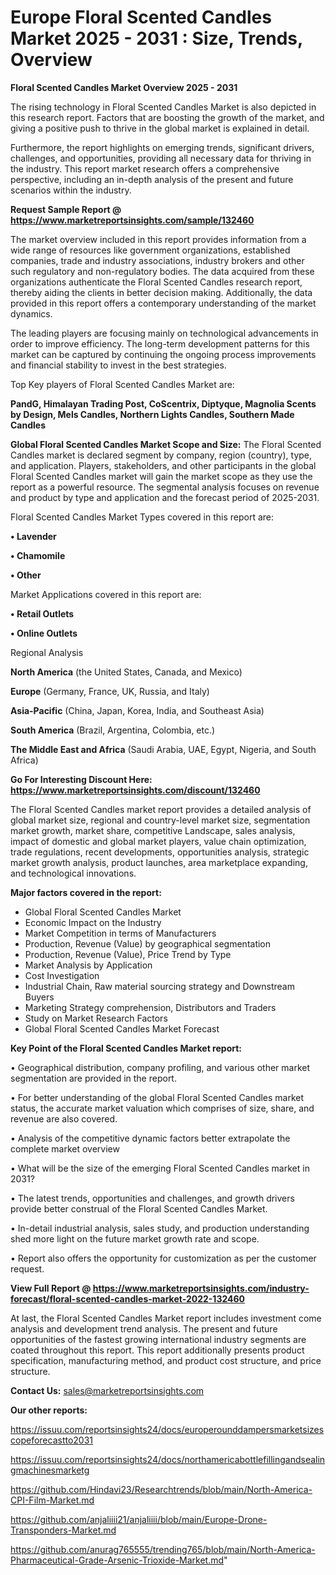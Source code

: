  # Europe Floral Scented Candles Market 2025 - 2031 : Size, Trends, Overview

<Strong> Floral Scented Candles Market Overview 2025 - 2031</strong>

The rising technology in Floral Scented Candles Market is also depicted in this research report. Factors that are boosting the growth of the market, and giving a positive push to thrive in the global market is explained in detail.

Furthermore, the report highlights on emerging trends, significant drivers, challenges, and opportunities, providing all necessary data for thriving in the industry. This report market research offers a comprehensive perspective, including an in-depth analysis of the present and future scenarios within the industry.

<strong>Request Sample Report @ <a href=https://www.marketreportsinsights.com/sample/132460>https://www.marketreportsinsights.com/sample/132460</a></strong>

The market overview included in this report provides information from a wide range of resources like government organizations, established companies, trade and industry associations, industry brokers and other such regulatory and non-regulatory bodies. The data acquired from these organizations authenticate the Floral Scented Candles research report, thereby aiding the clients in better decision making. Additionally, the data provided in this report offers a contemporary understanding of the market dynamics.

The leading players are focusing mainly on technological advancements in order to improve efficiency. The long-term development patterns for this market can be captured by continuing the ongoing process improvements and financial stability to invest in the best strategies.

Top Key players of Floral Scented Candles Market are:

<strong>PandG, Himalayan Trading Post, CoScentrix, Diptyque, Magnolia Scents by Design, Mels Candles, Northern Lights Candles, Southern Made Candles</strong>

<strong><b>Global Floral Scented Candles Market Scope and Size:</b></strong>
The Floral Scented Candles market is declared segment by company, region (country), type, and application. Players, stakeholders, and other participants in the global Floral Scented Candles market will gain the market scope as they use the report as a powerful resource. The segmental analysis focuses on revenue and product by type and application and the forecast period of 2025-2031.

Floral Scented Candles Market Types covered in this report are:

<strong>• Lavender

• Chamomile

• Other</strong>

Market Applications covered in this report are:

<strong>• Retail Outlets

• Online Outlets</strong> 

Regional Analysis

<strong>North America</strong> (the United States, Canada, and Mexico)

<strong>Europe</strong> (Germany, France, UK, Russia, and Italy)

<strong>Asia-Pacific</strong> (China, Japan, Korea, India, and Southeast Asia)

<strong>South America</strong> (Brazil, Argentina, Colombia, etc.)

<strong>The Middle East and Africa</strong> (Saudi Arabia, UAE, Egypt, Nigeria, and South Africa)

<strong>Go For Interesting Discount Here: <a href=https://www.marketreportsinsights.com/discount/132460>https://www.marketreportsinsights.com/discount/132460</a></strong>

The Floral Scented Candles market report provides a detailed analysis of global market size, regional and country-level market size, segmentation market growth, market share, competitive Landscape, sales analysis, impact of domestic and global market players, value chain optimization, trade regulations, recent developments, opportunities analysis, strategic market growth analysis, product launches, area marketplace expanding, and technological innovations.

<strong><b>Major factors covered in the report:</b></strong>
<ul>
  <li>Global Floral Scented Candles Market </li>
  <li>Economic Impact on the Industry</li>
  <li>Market Competition in terms of Manufacturers</li>
  <li>Production, Revenue (Value) by geographical segmentation</li>
  <li>Production, Revenue (Value), Price Trend by Type</li>
  <li>Market Analysis by Application</li>
  <li>Cost Investigation</li>
  <li>Industrial Chain, Raw material sourcing strategy and Downstream Buyers</li>
  <li>Marketing Strategy comprehension, Distributors and Traders</li>
  <li>Study on Market Research Factors</li>
  <li>Global Floral Scented Candles Market Forecast</li>
</ul>

<strong><b>Key Point of the Floral Scented Candles Market report:</b></strong>

• Geographical distribution, company profiling, and various other market segmentation are provided in the report.

• For better understanding of the global Floral Scented Candles market status, the accurate market valuation which comprises of size, share, and revenue are also covered.

• Analysis of the competitive dynamic factors better extrapolate the complete market overview

• What will be the size of the emerging Floral Scented Candles market in 2031?

• The latest trends, opportunities and challenges, and growth drivers provide better construal of the Floral Scented Candles Market.

• In-detail industrial analysis, sales study, and production understanding shed more light on the future market growth rate and scope.

• Report also offers the opportunity for customization as per the customer request.

<strong><b>View Full Report @ <a href=https://www.marketreportsinsights.com/industry-forecast/floral-scented-candles-market-2022-132460>https://www.marketreportsinsights.com/industry-forecast/floral-scented-candles-market-2022-132460</a></b></strong>


At last, the Floral Scented Candles Market report includes investment come analysis and development trend analysis. The present and future opportunities of the fastest growing international industry segments are coated throughout this report. This report additionally presents product specification, manufacturing method, and product cost structure, and price structure.

<strong>Contact Us:</strong>
sales@marketreportsinsights.com

<strong>Our other reports:</strong>

<a href=https://issuu.com/reportsinsights24/docs/europerounddampersmarketsizescopeforecastto2031>https://issuu.com/reportsinsights24/docs/europerounddampersmarketsizescopeforecastto2031</a>

<a href=https://issuu.com/reportsinsights24/docs/northamericabottlefillingandsealingmachinesmarketg>https://issuu.com/reportsinsights24/docs/northamericabottlefillingandsealingmachinesmarketg</a>

<a href=https://github.com/Hindavi23/Researchtrends/blob/main/North-America-CPI-Film-Market.md>https://github.com/Hindavi23/Researchtrends/blob/main/North-America-CPI-Film-Market.md</a>

<a href=https://github.com/anjaliiii21/anjaliiii/blob/main/Europe-Drone-Transponders-Market.md>https://github.com/anjaliiii21/anjaliiii/blob/main/Europe-Drone-Transponders-Market.md</a>

<a href=https://github.com/anurag765555/trending765/blob/main/North-America-Pharmaceutical-Grade-Arsenic-Trioxide-Market.md>https://github.com/anurag765555/trending765/blob/main/North-America-Pharmaceutical-Grade-Arsenic-Trioxide-Market.md</a>"

